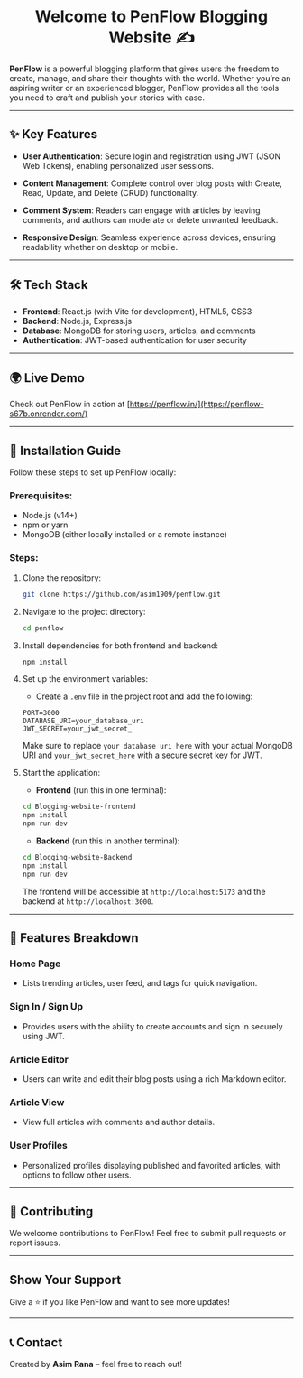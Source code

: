 <h1 align="center">Welcome to PenFlow Blogging Website ✍️</h1>

**PenFlow** is a powerful blogging platform that gives users the freedom to create, manage, and share their thoughts with the world. Whether you’re an aspiring writer or an experienced blogger, PenFlow provides all the tools you need to craft and publish your stories with ease.

---

## ✨ Key Features

- **User Authentication**: Secure login and registration using JWT (JSON Web Tokens), enabling personalized user sessions.
  
- **Content Management**: Complete control over blog posts with Create, Read, Update, and Delete (CRUD) functionality.

- **Comment System**: Readers can engage with articles by leaving comments, and authors can moderate or delete unwanted feedback.

- **Responsive Design**: Seamless experience across devices, ensuring readability whether on desktop or mobile.

---

## 🛠️ Tech Stack

- **Frontend**: React.js (with Vite for development), HTML5, CSS3
- **Backend**: Node.js, Express.js
- **Database**: MongoDB for storing users, articles, and comments
- **Authentication**: JWT-based authentication for user security

---

## 🌍 Live Demo

Check out PenFlow in action at [https://penflow.in/](https://penflow-s67b.onrender.com/)

---

## 🔧 Installation Guide

Follow these steps to set up PenFlow locally:

### Prerequisites:
- Node.js (v14+)
- npm or yarn
- MongoDB (either locally installed or a remote instance)

### Steps:

1. Clone the repository:
    ```bash
    git clone https://github.com/asim1909/penflow.git
    ```

2. Navigate to the project directory:
    ```bash
    cd penflow
    ```

3. Install dependencies for both frontend and backend:
    ```bash
    npm install
    ```

4. Set up the environment variables:
   - Create a `.env` file in the project root and add the following:

    ```plaintext
    PORT=3000
    DATABASE_URI=your_database_uri
    JWT_SECRET=your_jwt_secret_
    ```

    Make sure to replace `your_database_uri_here` with your actual MongoDB URI and `your_jwt_secret_here` with a secure secret key for JWT.

5. Start the application:

   - **Frontend** (run this in one terminal):
    ```bash
    cd Blogging-website-frontend
    npm install
    npm run dev
    ```

   - **Backend** (run this in another terminal):
    ```bash
    cd Blogging-website-Backend
    npm install
    npm run dev
    ```

    The frontend will be accessible at `http://localhost:5173` and the backend at `http://localhost:3000`.

---

## 🚀 Features Breakdown

### Home Page
- Lists trending articles, user feed, and tags for quick navigation.

### Sign In / Sign Up
- Provides users with the ability to create accounts and sign in securely using JWT.

### Article Editor
- Users can write and edit their blog posts using a rich Markdown editor.

### Article View
- View full articles with comments and author details.

### User Profiles
- Personalized profiles displaying published and favorited articles, with options to follow other users.

---

## 🤝 Contributing

We welcome contributions to PenFlow! Feel free to submit pull requests or report issues.

---

## Show Your Support

Give a ⭐️ if you like PenFlow and want to see more updates!

---

## 📞 Contact

Created by **Asim Rana** – feel free to reach out!
